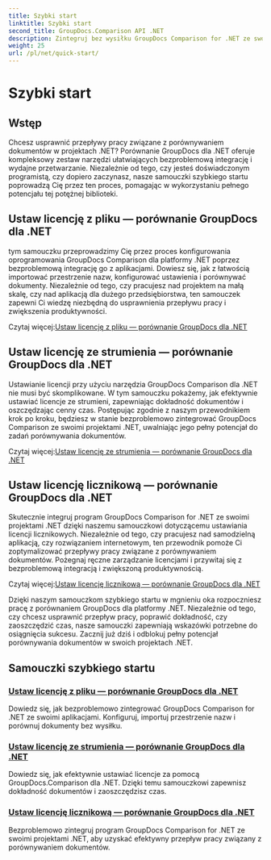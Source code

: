 ```yaml
---
title: Szybki start
linktitle: Szybki start
second_title: GroupDocs.Comparison API .NET
description: Zintegruj bez wysiłku GroupDocs Comparison for .NET ze swoimi projektami. Poznaj wydajne metody ustawiania licencji w celu dokładnego porównywania dokumentów.
weight: 25
url: /pl/net/quick-start/
---
```


# Szybki start


## Wstęp

Chcesz usprawnić przepływy pracy związane z porównywaniem dokumentów w projektach .NET? Porównanie GroupDocs dla .NET oferuje kompleksowy zestaw narzędzi ułatwiających bezproblemową integrację i wydajne przetwarzanie. Niezależnie od tego, czy jesteś doświadczonym programistą, czy dopiero zaczynasz, nasze samouczki szybkiego startu poprowadzą Cię przez ten proces, pomagając w wykorzystaniu pełnego potencjału tej potężnej biblioteki.

## Ustaw licencję z pliku — porównanie GroupDocs dla .NET

tym samouczku przeprowadzimy Cię przez proces konfigurowania oprogramowania GroupDocs Comparison dla platformy .NET poprzez bezproblemową integrację go z aplikacjami. Dowiesz się, jak z łatwością importować przestrzenie nazw, konfigurować ustawienia i porównywać dokumenty. Niezależnie od tego, czy pracujesz nad projektem na małą skalę, czy nad aplikacją dla dużego przedsiębiorstwa, ten samouczek zapewni Ci wiedzę niezbędną do usprawnienia przepływu pracy i zwiększenia produktywności.

 Czytaj więcej:[Ustaw licencję z pliku — porównanie GroupDocs dla .NET](./set-license-from-file/)

## Ustaw licencję ze strumienia — porównanie GroupDocs dla .NET

Ustawianie licencji przy użyciu narzędzia GroupDocs Comparison dla .NET nie musi być skomplikowane. W tym samouczku pokażemy, jak efektywnie ustawiać licencje ze strumieni, zapewniając dokładność dokumentów i oszczędzając cenny czas. Postępując zgodnie z naszym przewodnikiem krok po kroku, będziesz w stanie bezproblemowo zintegrować GroupDocs Comparison ze swoimi projektami .NET, uwalniając jego pełny potencjał do zadań porównywania dokumentów.

 Czytaj więcej:[Ustaw licencję ze strumienia — porównanie GroupDocs dla .NET](./set-license-from-stream/)

## Ustaw licencję licznikową — porównanie GroupDocs dla .NET

Skutecznie integruj program GroupDocs Comparison for .NET ze swoimi projektami .NET dzięki naszemu samouczkowi dotyczącemu ustawiania licencji licznikowych. Niezależnie od tego, czy pracujesz nad samodzielną aplikacją, czy rozwiązaniem internetowym, ten przewodnik pomoże Ci zoptymalizować przepływy pracy związane z porównywaniem dokumentów. Pożegnaj ręczne zarządzanie licencjami i przywitaj się z bezproblemową integracją i zwiększoną produktywnością.

 Czytaj więcej:[Ustaw licencję licznikową — porównanie GroupDocs dla .NET](./set-metered-license/)

Dzięki naszym samouczkom szybkiego startu w mgnieniu oka rozpoczniesz pracę z porównaniem GroupDocs dla platformy .NET. Niezależnie od tego, czy chcesz usprawnić przepływ pracy, poprawić dokładność, czy zaoszczędzić czas, nasze samouczki zapewniają wskazówki potrzebne do osiągnięcia sukcesu. Zacznij już dziś i odblokuj pełny potencjał porównywania dokumentów w swoich projektach .NET.
## Samouczki szybkiego startu
### [Ustaw licencję z pliku — porównanie GroupDocs dla .NET](./set-license-from-file/)
Dowiedz się, jak bezproblemowo zintegrować GroupDocs Comparison for .NET ze swoimi aplikacjami. Konfiguruj, importuj przestrzenie nazw i porównuj dokumenty bez wysiłku.
### [Ustaw licencję ze strumienia — porównanie GroupDocs dla .NET](./set-license-from-stream/)
Dowiedz się, jak efektywnie ustawiać licencje za pomocą GroupDocs.Comparison dla .NET. Dzięki temu samouczkowi zapewnisz dokładność dokumentów i zaoszczędzisz czas.
### [Ustaw licencję licznikową — porównanie GroupDocs dla .NET](./set-metered-license/)
Bezproblemowo zintegruj program GroupDocs Comparison for .NET ze swoimi projektami .NET, aby uzyskać efektywny przepływ pracy związany z porównywaniem dokumentów.